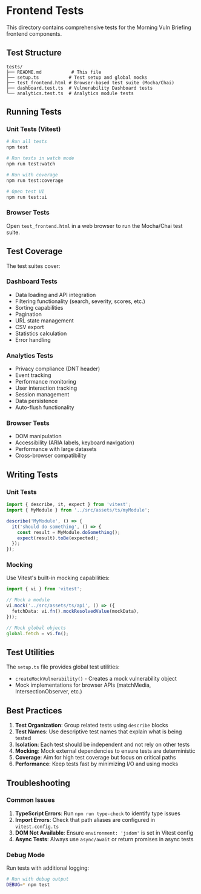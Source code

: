 # Frontend Tests

This directory contains comprehensive tests for the Morning Vuln Briefing frontend components.

## Test Structure

```
tests/
├── README.md           # This file
├── setup.ts           # Test setup and global mocks
├── test_frontend.html # Browser-based test suite (Mocha/Chai)
├── dashboard.test.ts  # Vulnerability Dashboard tests
└── analytics.test.ts  # Analytics module tests
```

## Running Tests

### Unit Tests (Vitest)

```bash
# Run all tests
npm test

# Run tests in watch mode
npm run test:watch

# Run with coverage
npm run test:coverage

# Open test UI
npm run test:ui
```

### Browser Tests

Open `test_frontend.html` in a web browser to run the Mocha/Chai test suite.

## Test Coverage

The test suites cover:

### Dashboard Tests
- Data loading and API integration
- Filtering functionality (search, severity, scores, etc.)
- Sorting capabilities
- Pagination
- URL state management
- CSV export
- Statistics calculation
- Error handling

### Analytics Tests
- Privacy compliance (DNT header)
- Event tracking
- Performance monitoring
- User interaction tracking
- Session management
- Data persistence
- Auto-flush functionality

### Browser Tests
- DOM manipulation
- Accessibility (ARIA labels, keyboard navigation)
- Performance with large datasets
- Cross-browser compatibility

## Writing Tests

### Unit Tests

```typescript
import { describe, it, expect } from 'vitest';
import { MyModule } from '../src/assets/ts/myModule';

describe('MyModule', () => {
  it('should do something', () => {
    const result = MyModule.doSomething();
    expect(result).toBe(expected);
  });
});
```

### Mocking

Use Vitest's built-in mocking capabilities:

```typescript
import { vi } from 'vitest';

// Mock a module
vi.mock('../src/assets/ts/api', () => ({
  fetchData: vi.fn().mockResolvedValue(mockData),
}));

// Mock global objects
global.fetch = vi.fn();
```

## Test Utilities

The `setup.ts` file provides global test utilities:

- `createMockVulnerability()` - Creates a mock vulnerability object
- Mock implementations for browser APIs (matchMedia, IntersectionObserver, etc.)

## Best Practices

1. **Test Organization**: Group related tests using `describe` blocks
2. **Test Names**: Use descriptive test names that explain what is being tested
3. **Isolation**: Each test should be independent and not rely on other tests
4. **Mocking**: Mock external dependencies to ensure tests are deterministic
5. **Coverage**: Aim for high test coverage but focus on critical paths
6. **Performance**: Keep tests fast by minimizing I/O and using mocks

## Troubleshooting

### Common Issues

1. **TypeScript Errors**: Run `npm run type-check` to identify type issues
2. **Import Errors**: Check that path aliases are configured in `vitest.config.ts`
3. **DOM Not Available**: Ensure `environment: 'jsdom'` is set in Vitest config
4. **Async Tests**: Always use `async/await` or return promises in async tests

### Debug Mode

Run tests with additional logging:

```bash
# Run with debug output
DEBUG=* npm test
```